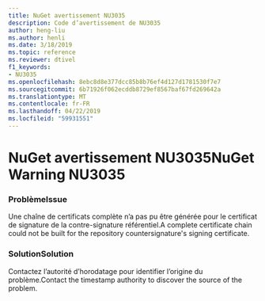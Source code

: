 ```yaml
---
title: NuGet avertissement NU3035
description: Code d’avertissement de NU3035
author: heng-liu
ms.author: henli
ms.date: 3/18/2019
ms.topic: reference
ms.reviewer: dtivel
f1_keywords:
- NU3035
ms.openlocfilehash: 8ebc8d8e377dcc85b8b76ef4d127d1781530f7e7
ms.sourcegitcommit: 6b71926f062ecddb8729ef8567baf67fd269642a
ms.translationtype: MT
ms.contentlocale: fr-FR
ms.lasthandoff: 04/22/2019
ms.locfileid: "59931551"
---
```

# <a name="nuget-warning-nu3035"></a><span data-ttu-id="3a92d-103">NuGet avertissement NU3035</span><span class="sxs-lookup"><span data-stu-id="3a92d-103">NuGet Warning NU3035</span></span>

### <a name="issue"></a><span data-ttu-id="3a92d-104">Problème</span><span class="sxs-lookup"><span data-stu-id="3a92d-104">Issue</span></span>

<span data-ttu-id="3a92d-105">Une chaîne de certificats complète n’a pas pu être générée pour le certificat de signature de la contre-signature référentiel.</span><span class="sxs-lookup"><span data-stu-id="3a92d-105">A complete certificate chain could not be built for the repository countersignature's signing certificate.</span></span>


### <a name="solution"></a><span data-ttu-id="3a92d-106">Solution</span><span class="sxs-lookup"><span data-stu-id="3a92d-106">Solution</span></span>

<span data-ttu-id="3a92d-107">Contactez l’autorité d’horodatage pour identifier l’origine du problème.</span><span class="sxs-lookup"><span data-stu-id="3a92d-107">Contact the timestamp authority to discover the source of the problem.</span></span>
